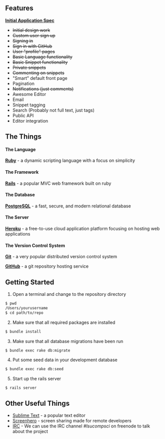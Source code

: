 ## Features

**[Initial Application Spec][spec]**

- ~~Initial design work~~
- ~~Custom user sign up~~
- ~~Signing in~~
- ~~Sign in with GitHub~~
- ~~User "profile" pages~~
- ~~Basic Language functionality~~
- ~~Basic Snippet functionality~~
- ~~Private snippets~~
- ~~Commenting on snippets~~
- "Smart" default front page
- Pagination
- ~~Notifications (just comments)~~
- Awesome Editor
- Email
- Snippet tagging
- Search (Probably not full text, just tags)
- Public API
- Editor integration

## The Things

#### The Language

**[Ruby][ruby]** - a dynamic scripting language with a focus on simplicity


#### The Framework

**[Rails][rails]** - a popular MVC web framework built on ruby

#### The Database

**[PostgreSQL][postgre]** - a fast, secure, and modern relational database


#### The Server

**[Heroku][heroku]** - a free-to-use cloud application platform focusing on hosting web applications


#### The Version Control System

**[Git][git]** - a very popular distributed version control system

**[GitHub][github]** - a git repository hosting service


## Getting Started

1. Open a terminal and change to the repository directory

``` bash
$ pwd
/Users/yourusername
$ cd path/to/repo
```

2. Make sure that all required packages are installed

``` bash
$ bundle install
```

3. Make sure that all database migrations have been run

``` bash
$ bundle exec rake db:migrate
```

4. Put some seed data in your development database

``` bash
$ bundle exec rake db:seed
```

5. Start up the rails server

```
$ rails server
```

## Other Useful Things

- [Sublime Text][subl] - a popular text editor
- [Screenhero][screenhero] - screen sharing made for remote developers
- [IRC][irc] - We can use the IRC channel *#lsucompsci* on freenode to talk about the project


[ruby]: https://www.ruby-lang.org/en/
[rails]: http://guides.rubyonrails.org/getting_started.html
[heroku]: https://www.heroku.com/
[git]: http://gitref.org/
[subl]: http://www.sublimetext.com/
[screenhero]: http://screenhero.com/
[github]: https://github.com/
[postgre]: http://www.postgresql.org/
[irc]: http://webchat.freenode.net/?channels=lsucompsci
[spec]: https://docs.google.com/document/d/13zR1kAtHhCP0CI6najiTOtRcOdG9E93Je5OW2Vu1K_s/edit?usp=sharing
